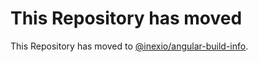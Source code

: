 # This Repository has moved

This Repository has moved to [@inexio/angular-build-info](https://github.com/inexio/angular-build-info).
